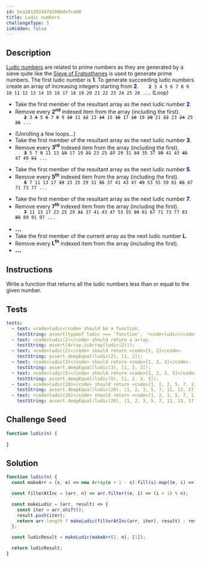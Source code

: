```yaml
---
id: 5ea281203167d2b0bdefca00
title: Ludic numbers
challengeType: 5
isHidden: false
---
```


## Description

<section id='description'>
<a href="https://oeis.org/wiki/Ludic_numbers" target="_blank">Ludic numbers</a> are related to prime numbers as they are generated by a sieve quite like the <a href="https://rosettacode.org/wiki/Sieve_of_Eratosthenes" target="_blank">Sieve of Eratosthenes</a> is used to generate prime numbers.
The first ludic number is <span style="color:blue;font-weight:bold">1</span>.
To generate succeeding ludic numbers create an array of increasing integers starting from <span style="color:blue;font-weight:bold">2</span>.
<code style="margin-left: 2em;"><span style="color:blue;font-weight:bold">2</span> 3 4 5 6 7 8 9 10 11 12 13 14 15 16 17 18 19 20 21 22 23 24 25 26 ...</code>
(Loop)
<ul>
  <li>Take the first member of the resultant array as the next ludic number <span style="color:blue;font-weight:bold">2</span>.</li>
  <li>Remove every <strong>2<sup>nd</sup></strong> indexed item from the array (including the first).</li>
  <code style="margin-left: 2em;"><span style="color:blue;font-weight:bold;"><s>2</s></span> 3 <s>4</s> 5 <s>6</s> 7 <s>8</s> 9 <s>10</s> 11 <s>12</s> 13 <s>14</s> 15 <s>16</s> 17 <s>18</s> 19 <s>20</s> 21 <s>22</s> 23 <s>24</s> 25 <s>26</s> ...</code>
</ul>
<ul>
  <li>(Unrolling a few loops...)</li>
  <li>Take the first member of the resultant array as the next ludic number <span style="color:blue;font-weight:bold">3</span>.</li>
  <li>Remove every <strong>3<sup>rd</sup></strong> indexed item from the array (including the first).</li>
  <code style="margin-left: 2em;"><span style="color:blue;font-weight:bold"><s>3</s></span> 5 7 <s>9</s> 11 13 <s>15</s> 17 19 <s>21</s> 23 25 <s>27</s> 29 31 <s>33</s> 35 37 <s>39</s> 41 43 <s>45</s> 47 49 <s>51</s> ...</code></span>
</ul>
<ul>
  <li>Take the first member of the resultant array as the next ludic number <span style="color:blue;font-weight:bold">5</span>.</li>
  <li>Remove every <strong>5<sup>th</sup></strong> indexed item from the array (including the first).</li>
  <code style="margin-left: 2em;"><span style="color:blue;font-weight:bold"><s>5</s></span> 7 11 13 17 <s>19</s> 23 25 29 31 <s>35</s> 37 41 43 47 <s>49</s> 53 55 59 61 <s>65</s> 67 71 73 77 ...</code></span>
</ul>
<ul>
  <li>Take the first member of the resultant array as the next ludic number <span style="color:blue;font-weight:bold">7</span>.</li>
  <li>Remove every <strong>7<sup>th</sup></strong> indexed item from the array (including the first).</li>
  <code style="margin-left: 2em;"><span style="color:blue;font-weight:bold"><s>7</s></span> 11 13 17 23 25 29 <s>31</s> 37 41 43 47 53 55 <s>59</s> 61 67 71 73 77 83 <s>85</s> 89 91 97 ...</code>
</ul>
<ul>
  <li><big><b> ... </b></big></li>
  <li>Take the first member of the current array as the next ludic number <span style="color:blue;font-weight:bold">L</span>.</li>
  <li>Remove every <strong>L<sup>th</sup></strong> indexed item from the array (including the first).</li>
  <li><big><b> ... </b></big></li>
</ul>
</section>

## Instructions

<section id='instructions'>
Write a function that returns all the ludic numbers less than or equal to the given number.
</section>

## Tests

<section id='tests'>

```yml
tests:
  - text: <code>ludic</code> should be a function.
    testString: assert(typeof ludic === 'function', '<code>ludic</code> should be a function.');
  - text: <code>ludic(2)</code> should return a array.
    testString: assert(Array.isArray(ludic(2)));
  - text: <code>ludic(2)</code> should return <code>[1, 2]</code>.
    testString: assert.deepEqual(ludic(2), [1, 2]);
  - text: <code>ludic(3)</code> should return <code>[1, 2, 3]</code>.
    testString: assert.deepEqual(ludic(3), [1, 2, 3]);
  - text: <code>ludic(5)</code> should return <code>[1, 2, 3, 5]</code>.
    testString: assert.deepEqual(ludic(5), [1, 2, 3, 5]);
  - text: <code>ludic(20)</code> should return <code>[1, 2, 3, 5, 7, 11, 13, 17]</code>.
    testString: assert.deepEqual(ludic(20), [1, 2, 3, 5, 7, 11, 13, 17]);
  - text: <code>ludic(26)</code> should return <code>[1, 2, 3, 5, 7, 11, 13, 17, 23, 25]</code>.
    testString: assert.deepEqual(ludic(26), [1, 2, 3, 5, 7, 11, 13, 17, 23, 25]);
```

</section>

## Challenge Seed

<section id='challengeSeed'>

<div id='js-seed'>

```js
function ludic(n) {
  
}
```

</div>

</section>

## Solution

<section id='solution'>

```js
function ludic(n) {
  const makeArr = (s, e) => new Array(e + 1 - s).fill(s).map((e, i) => e + i);

  const filterAtInc = (arr, n) => arr.filter((e, i) => (i + 1) % n);

  const makeLudic = (arr, result) => {
    const iter = arr.shift();
    result.push(iter);
    return arr.length ? makeLudic(filterAtInc(arr, iter), result) : result;
  };

  const ludicResult = makeLudic(makeArr(2, n), [1]);

  return ludicResult;
}
```

</section>
